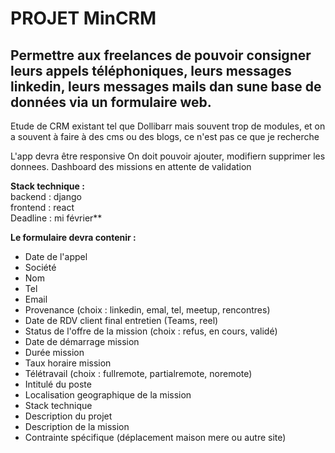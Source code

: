 # PROJET MinCRM

## Permettre aux freelances de pouvoir consigner leurs appels téléphoniques, leurs messages linkedin, leurs messages mails dan sune base de données via un formulaire web.

Etude de CRM existant tel que Dollibarr mais souvent trop de modules, et on a souvent à faire à des cms ou des blogs, ce n'est pas ce que je recherche

L'app devra être responsive
On doit pouvoir ajouter, modifiern supprimer les donnees.
Dashboard des missions en attente de validation  

**Stack technique :**  
backend : django  
frontend : react  
Deadline : mi février**  

**Le formulaire devra contenir :**

- Date de l'appel  
- Société  
- Nom  
- Tel  
- Email  
- Provenance (choix : linkedin, emal, tel, meetup, rencontres)  
- Date de RDV client final entretien (Teams, reel)  
- Status de l'offre de la mission (choix : refus, en cours, validé)  
- Date de démarrage mission  
- Durée mission  
- Taux horaire mission  
- Télétravail (choix : fullremote, partialremote, noremote)  
- Intitulé du poste  
- Localisation geographique de la mission  
- Stack technique  
- Description du projet  
- Description de la mission  
- Contrainte spécifique (déplacement maison mere ou autre site)
